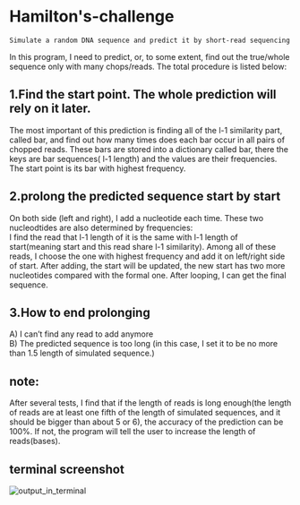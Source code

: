 # Hamilton's-challenge

`Simulate a random DNA sequence and predict it by short-read sequencing`

In this program, I need to predict, or, to some extent, find out the true/whole sequence only with many chops/reads. The total procedure is listed below:

## 1.Find the start point. The whole prediction will rely on it later.
The most important of this prediction is finding all of the l-1 similarity part, called bar, and find out how many times does each bar occur in all pairs of chopped reads. These bars are stored into a dictionary called bar, there the keys are bar sequences( l-1 length) and the values are their frequencies.
The start point is its bar with highest frequency.

## 2.prolong the predicted sequence start by start
On both side (left and right), I add a nucleotide each time. These two nucleodtides are also determined by frequencies:  
I find the read that l-1 length of it is the same with l-1 length of start(meaning start and this read share l-1 similarity). Among all of these reads, I choose the one with highest frequency and add it on left/right side of start. After adding, the start will be updated, the new start has two more nucleotides compared with the formal one. After looping, I can get the final sequence.

## 3.How to end prolonging
A) I can’t find any read to add anymore  
B) The predicted sequence is too long (in this case, I set it to be no more than 1.5 length of simulated sequence.)  


## note:
After several tests, I find that if the length of reads is long enough(the length of reads are at least one fifth of the length of simulated sequences, and it should be bigger than about 5 or 6), the accuracy of the prediction can be 100%. If not, the program will tell the user to increase the length of reads(bases).

## terminal screenshot
![output_in_terminal](https://user-images.githubusercontent.com/90717695/152158894-6f7a581e-6e80-4ad7-b8c5-f1d20d152ef4.png)

